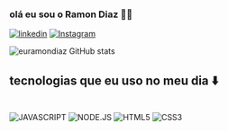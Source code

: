 
### olá eu sou o Ramon Diaz 🥷🏿

[![linkedin](https://img.shields.io/badge/LinkedIn-0077B5?style=for-the-badge&logo=linkedin&logoColor=white)](https://www.linkedin.com/in/ram%C3%B3n-diaz-0758b123b/)
[![Instagram](https://img.shields.io/badge/Instagram-E4405F?style=for-the-badge&logo=instagram&logoColor=white)](https://www.instagram.com/eu.ramondiaz/)

![euramondiaz GitHub stats](https://github-readme-stats.vercel.app/api?username=euramondiaz&show_icons=true&theme=tokyonight)

## tecnologias que eu uso no meu dia ⬇️

<div style="display: inline_block"><br/>
    <img align="center" alt="JAVASCRIPT" src="https://img.shields.io/badge/JavaScript-F7DF1E?style=for-the-badge&logo=javascript&logoColor=black"/>
    <img align="center" alt="NODE.JS" src="https://img.shields.io/badge/Node.js-43853D?style=for-the-badge&logo=node.js&logoColor=white"/>
    <img align="center" alt="HTML5" src="https://img.shields.io/badge/HTML5-E34F26?style=for-the-badge&logo=html5&logoColor=white"/>
    <img align="center" alt="CSS3" src="https://img.shields.io/badge/CSS3-1572B6?style=for-the-badge&logo=css3&logoColor=white"/>
    
</div>

